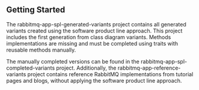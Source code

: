 ## Getting Started
The rabbitmq-app-spl-generated-variants project contains all generated variants created using the software product line approach. This project includes the first generation from class diagram variants. Methods implementations are missing and must be completed using traits with reusable methods manually.

The manually completed versions can be found in the rabbitmq-app-spl-completed-variants project. Additionally, the rabbitmq-app-reference-variants project contains reference RabbitMQ implementations from tutorial pages and blogs, without applying the software product line approach.